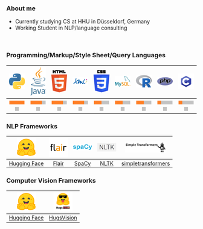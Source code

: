 ### About me

- Currently studying CS at HHU in Düsseldorf, Germany
- Working Student in NLP/language consulting

<br>

### Programming/Markup/Style Sheet/Query Languages

| <img src="python.png" width=50> | <img src="java.png" width=50> | <img src="html.png" width=50> | <img src="xml.png" width=50>  | <img src="css.png" width=50> |<img src="mysql.png" width=50> | <img src="r.png" width=50> | <img src="php.png" width=50> | <img src="c.png" width=50> |
|:---:|:---:|:---:|:---:|:---:|:---:|:---:|:---:|:---:|
| <img src="orange.jpg" width=10><img src="orange.jpg" width=10><img src="orange.jpg" width=10><img src="orange.jpg" width=10><img src="gray.jpg" width=10> | <img src="orange.jpg" width=10><img src="orange.jpg" width=10><img src="orange.jpg" width=10><img src="gray.jpg" width=10><img src="gray.jpg" width=10> | <img src="orange.jpg" width=10><img src="orange.jpg" width=10><img src="orange.jpg" width=10><img src="gray.jpg" width=10><img src="gray.jpg" width=10> | <img src="orange.jpg" width=10><img src="orange.jpg" width=10><img src="orange.jpg" width=10><img src="gray.jpg" width=10><img src="gray.jpg" width=10> | <img src="orange.jpg" width=10><img src="orange.jpg" width=10><img src="gray.jpg" width=10><img src="gray.jpg" width=10><img src="gray.jpg" width=10> | <img src="orange.jpg" width=10><img src="orange.jpg" width=10><img src="gray.jpg" width=10><img src="gray.jpg" width=10><img src="gray.jpg" width=10> | <img src="orange.jpg" width=10><img src="orange.jpg" width=10><img src="gray.jpg" width=10><img src="gray.jpg" width=10><img src="gray.jpg" width=10> | <img src="orange.jpg" width=10><img src="gray.jpg" width=10><img src="gray.jpg" width=10><img src="gray.jpg" width=10><img src="gray.jpg" width=10> | <img src="orange.jpg" width=10><img src="gray.jpg" width=10><img src="gray.jpg" width=10><img src="gray.jpg" width=10><img src="gray.jpg" width=10> |

### NLP Frameworks

| <img src="huggingface.png" width=50> | <img src="flair.png" width=50> | <img src="spacy.png" width=50> | <img src="nltk.png" width=50> | <img src="simpletransformers.png" width=110> |
|:---:|:---:|:---:|:---:|:---:|
| <a href="https://huggingface.co/">Hugging Face</a> | <a href="https://github.com/flairNLP/flair">Flair</a> | <a href="https://spacy.io/">SpaCy</a> | <a href="https://www.nltk.org/">NLTK</a> | <a href="https://simpletransformers.ai/">simpletransformers</a> |

### Computer Vision Frameworks

| <img src="huggingface.png" width=50> | <img src="hugsvision.png" width=50> |
|:---:|:---:|
| <a href="https://huggingface.co/">Hugging Face</a> | <a href="https://github.com/qanastek/HugsVision">HugsVision</a> |
